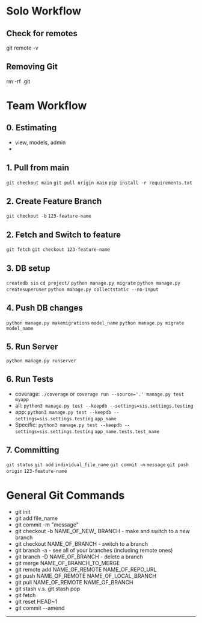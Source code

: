 # Solo Workflow
## Check for remotes
git remote -v

## Removing Git
rm -rf .git

# Team Workflow
## 0. Estimating
  - view, models, admin
  -  

## 1. Pull from main
`git checkout main`
`git pull origin main`
`pip install -r requirements.txt`

## 2. Create Feature Branch
`git checkout -b` `123-feature-name`

## 2. Fetch and Switch to feature
`git fetch`
`git checkout 123-feature-name`

## 3. DB setup
`createdb sis`
`cd project/`
`python manage.py migrate`
`python manage.py createsuperuser`
`python manage.py collectstatic --no-input`

## 4. Push DB changes
`python manage.py makemigrations` `model_name`
`python manage.py migrate` `model_name`

## 5. Run Server
`python manage.py runserver`

## 6. Run Tests
- coverage: `./coverage`  or `coverage run --source='.' manage.py test myapp`
- all:      `python3 manage.py test --keepdb --settings=sis.settings.testing`
- app:      `python3 manage.py test --keepdb --settings=sis.settings.testing` `app_name`
- Specific: `python3 manage.py test --keepdb --settings=sis.settings.testing` `app_name.tests.test_name`

## 7. Committing
`git status`
`git add` `individual_file_name`
`git commit -m` `message`
`git push origin` `123-feature-name`

# General Git Commands
- git init
- git add file_name
- git commit -m "message"
- git checkout -b NAME_OF_NEW_ BRANCH - make and switch to a new branch
- git checkout NAME_OF_BRANCH - switch to a branch
- git branch -a - see all of your branches (including remote ones)
 - git branch -D NAME_OF_BRANCH - delete a branch
 - git merge NAME_OF_BRANCH_TO_MERGE
 - git remote add NAME_OF_REMOTE NAME_OF_REPO_URL
 - git push NAME_OF_REMOTE NAME_OF_LOCAL_BRANCH
 - git pull NAME_OF_REMOTE NAME_OF_BRANCH
 - git stash v.s. git stash pop
 - git fetch
 - git reset HEAD~1
 - git commit --amend

------------------------